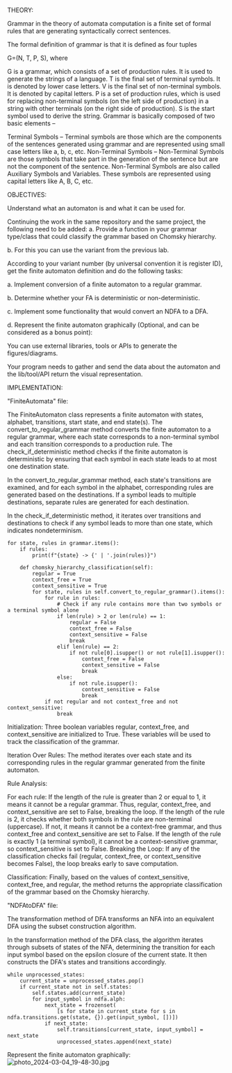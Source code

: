 THEORY:

Grammar in the theory of automata computation is a finite set of formal rules that are generating syntactically correct sentences.

The formal definition of grammar is that it is defined as four tuples

G=(N, T, P, S), where

G is a grammar, which consists of a set of production rules. It is used to generate the strings of a language.
T is the final set of terminal symbols. It is denoted by lower case letters.
V is the final set of non-terminal symbols. It is denoted by capital letters.
P is a set of production rules, which is used for replacing non-terminal symbols (on the left side of production) in a string with other terminals (on the right side of production).
S is the start symbol used to derive the string.
Grammar is basically composed of two basic elements –

Terminal Symbols –
Terminal symbols are those which are the components of the sentences generated using grammar and are represented using small case letters like a, b, c, etc.
Non-Terminal Symbols –
Non-Terminal Symbols are those symbols that take part in the generation of the sentence but are not the component of the sentence. Non-Terminal Symbols are also called Auxiliary Symbols and Variables. These symbols are represented using capital letters like A, B, C, etc.


OBJECTIVES:

Understand what an automaton is and what it can be used for.

Continuing the work in the same repository and the same project, the following need to be added: a. Provide a function in your grammar type/class that could classify the grammar based on Chomsky hierarchy.

b. For this you can use the variant from the previous lab.

According to your variant number (by universal convention it is register ID), get the finite automaton definition and do the following tasks:

a. Implement conversion of a finite automaton to a regular grammar.

b. Determine whether your FA is deterministic or non-deterministic.

c. Implement some functionality that would convert an NDFA to a DFA.

d. Represent the finite automaton graphically (Optional, and can be considered as a bonus point):

You can use external libraries, tools or APIs to generate the figures/diagrams.

Your program needs to gather and send the data about the automaton and the lib/tool/API return the visual representation.


IMPLEMENTATION:

"FiniteAutomata" file:

The FiniteAutomaton class represents a finite automaton with states, alphabet, transitions, start state, and end state(s). The convert_to_regular_grammar method converts the finite automaton to a regular grammar, where each state corresponds to a non-terminal symbol and each transition corresponds to a production rule. The check_if_deterministic method checks if the finite automaton is deterministic by ensuring that each symbol in each state leads to at most one destination state.

In the convert_to_regular_grammar method, each state's transitions are examined, and for each symbol in the alphabet, corresponding rules are generated based on the destinations. If a symbol leads to multiple destinations, separate rules are generated for each destination.

In the check_if_deterministic method, it iterates over transitions and destinations to check if any symbol leads to more than one state, which indicates nondeterminism.

````
for state, rules in grammar.items():
    if rules:
        print(f"{state} -> {' | '.join(rules)}")
````

````
    def chomsky_hierarchy_classification(self):
        regular = True
        context_free = True
        context_sensitive = True
        for state, rules in self.convert_to_regular_grammar().items():
            for rule in rules:
                # Check if any rule contains more than two symbols or a terminal symbol alone
                if len(rule) > 2 or len(rule) == 1:
                    regular = False
                    context_free = False
                    context_sensitive = False
                    break
                elif len(rule) == 2:
                    if not rule[0].isupper() or not rule[1].isupper():
                        context_free = False
                        context_sensitive = False
                        break
                else:
                    if not rule.isupper():
                        context_sensitive = False
                        break
            if not regular and not context_free and not context_sensitive:
                break
````

Initialization: Three boolean variables regular, context_free, and context_sensitive are initialized to True. These variables will be used to track the classification of the grammar.

Iteration Over Rules: The method iterates over each state and its corresponding rules in the regular grammar generated from the finite automaton.

Rule Analysis:

For each rule:
If the length of the rule is greater than 2 or equal to 1, it means it cannot be a regular grammar. Thus, regular, context_free, and context_sensitive are set to False, breaking the loop.
If the length of the rule is 2, it checks whether both symbols in the rule are non-terminal (uppercase). If not, it means it cannot be a context-free grammar, and thus context_free and context_sensitive are set to False.
If the length of the rule is exactly 1 (a terminal symbol), it cannot be a context-sensitive grammar, so context_sensitive is set to False.
Breaking the Loop: If any of the classification checks fail (regular, context_free, or context_sensitive becomes False), the loop breaks early to save computation.

Classification: Finally, based on the values of context_sensitive, context_free, and regular, the method returns the appropriate classification of the grammar based on the Chomsky hierarchy.

"NDFAtoDFA" file:


The transformation method of DFA transforms an NFA into an equivalent DFA using the subset construction algorithm.

In the transformation method of the DFA class, the algorithm iterates through subsets of states of the NFA, determining the transition for each input symbol based on the epsilon closure of the current state. It then constructs the DFA's states and transitions accordingly.

````
while unprocessed_states:
    current_state = unprocessed_states.pop()
    if current_state not in self.states:
        self.states.add(current_state)
        for input_symbol in ndfa.alph:
            next_state = frozenset(
                [s for state in current_state for s in ndfa.transitions.get(state, {}).get(input_symbol, [])])
            if next_state:
                self.transitions[current_state, input_symbol] = next_state
                unprocessed_states.append(next_state)

````

Represent the finite automaton graphically:
![photo_2024-03-04_19-48-30.jpg](..%2F..%2F..%2Fphoto_2024-03-04_19-48-30.jpg)

